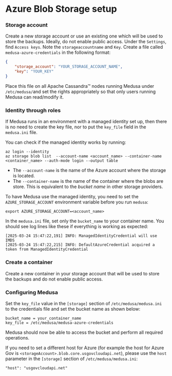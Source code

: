 Azure Blob Storage setup
========================

### Storage account

Create a new storage account or use an existing one which will be used to store the backups. Ideally, do not enable public access. Under the `Settings`, find `Access keys`. Note the `storageaccountname` and `Key`. Create a file called `medusa-azure-credentials` in the following format:

```json
{
    "storage_account": "YOUR_STORAGE_ACCOUNT_NAME",
    "key": "YOUR_KEY"
}
```
Place this file on all Apache Cassandra™ nodes running Medusa under `/etc/medusa/`and set the rights appropriately so that only users running Medusa can read/modify it.


### Identity through roles

If Medusa runs in an environment with a managed identity set up, then there is no need to create the key file, nor to put the `key_file` field in the `medusa.ini` file.

You can check if the managed identity works by running:

```
az login --identity
az storage blob list  --account-name <account_name> --container-name <container_name> --auth-mode login --output table
```

  * The `--account-name` is the name of the Azure account where the storage is located.
  * The `--container-name` is the name of the container where the blobs are store. This is equivalent to the _bucket name_ in other storage providers.

To have Medusa use the managed identity, you need to set the `AZURE_STORAGE_ACCOUNT` environment variable before you run `medusa`:

```
export AZURE_STORAGE_ACCOUNT=<account_name>
```

In the `medusa.ini` file, set only the `bucket_name` to your container name. You should see log lines like these if everything is working as expected:

```
[2025-03-24 15:47:22,191] INFO: ManagedIdentityCredential will use IMDS
[2025-03-24 15:47:22,215] INFO: DefaultAzureCredential acquired a token from ManagedIdentityCredential
```

### Create a container

Create a new container in your storage account that will be used to store the backups and do not enable public access.

### Configuring Medusa

Set the `key_file` value in the `[storage]` section of `/etc/medusa/medusa.ini` to the credentials file and set the bucket name as shown below:

```
bucket_name = your_container_name
key_file = /etc/medusa/medusa-azure-credentials
```

Medusa should now be able to access the bucket and perform all required operations.

If you need to set a different host for Azure (for example the host for Azure Gov is `<storageAccount>.blob.core.usgovcloudapi.net`), please use the `host` parameter in the `[storage]` section of `/etc/medusa/medusa.ini`:

```
"host": "usgovcloudapi.net"
```
